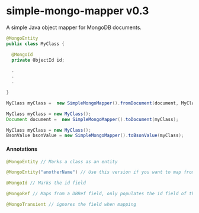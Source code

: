 # simple-mongo-mapper v0.3

A simple Java object mapper for MongoDB documents.

```java
@MongoEntity
public class MyClass {

  @MongoId
  private ObjectId id;

  .
  .
  .

}

MyClass myClass =  new SimpleMongoMapper().fromDocument(document, MyClass.class);

```
```java
MyClass myClass = new MyClass();
Document document =  new SimpleMongoMapper().toDocument(myClass);
```
```java
MyClass myClass = new MyClass();
BsonValue bsonValue = new SimpleMongoMapper().toBsonValue(myClass);
```
    
#### Annotations

```java
@MongoEntity // Marks a class as an entity

@MongoEntity("anotherName") // Use this version if you want to map from a specific name
```

```java
@MongoId // Marks the id field
```

```java
@MongoRef // Maps from a DBRef field, only populates the id field of the reference field
```

```java
@MongoTransient // ignores the field when mapping
```

